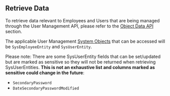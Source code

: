 ## Retrieve Data

To retrieve data relevant to Employees and Users that are being managed through the User Management API, please refer to the [Object Data API](#object-data-api) section. 

The applicable User Management [System Objects](#system-objects) that can be accessed will be `SysEmployeeEntity` and `SysUserEntity`.

Please note: There are some SysUserEntity fields that can be set/updated but are marked as sensitive so they will not be returned when retrieving SysUserEntities. **This is not an exhaustive list and columns marked as sensitive could change in the future**:

* `SecondaryPassword`
* `DateSecondaryPasswordModified`